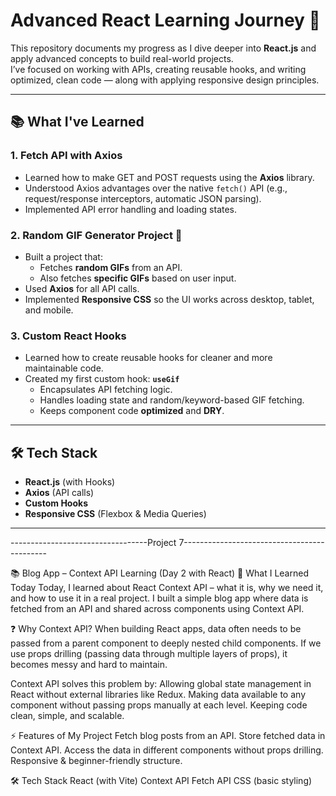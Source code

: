 # Advanced React Learning Journey 🚀

This repository documents my progress as I dive deeper into **React.js** and apply advanced concepts to build real-world projects.  
I’ve focused on working with APIs, creating reusable hooks, and writing optimized, clean code — along with applying responsive design principles.

---

## 📚 What I've Learned

### 1. Fetch API with Axios
- Learned how to make GET and POST requests using the **Axios** library.
- Understood Axios advantages over the native `fetch()` API (e.g., request/response interceptors, automatic JSON parsing).
- Implemented API error handling and loading states.

### 2. Random GIF Generator Project 🎥
- Built a project that:
  - Fetches **random GIFs** from an API.
  - Also fetches **specific GIFs** based on user input.
- Used **Axios** for all API calls.
- Implemented **Responsive CSS** so the UI works across desktop, tablet, and mobile.

### 3. Custom React Hooks
- Learned how to create reusable hooks for cleaner and more maintainable code.
- Created my first custom hook: **`useGif`**
  - Encapsulates API fetching logic.
  - Handles loading state and random/keyword-based GIF fetching.
  - Keeps component code **optimized** and **DRY**.

---

## 🛠️ Tech Stack
- **React.js** (with Hooks)
- **Axios** (API calls)
- **Custom Hooks**
- **Responsive CSS** (Flexbox & Media Queries)

---

----------------------------------Project 7--------------------------------------------


📚 Blog App – Context API Learning (Day 2 with React)
🚀 What I Learned Today
Today, I learned about React Context API – what it is, why we need it, and how to use it in a real project.
I built a simple blog app where data is fetched from an API and shared across components using Context API.

❓ Why Context API?
When building React apps, data often needs to be passed from a parent component to deeply nested child components.
If we use props drilling (passing data through multiple layers of props), it becomes messy and hard to maintain.

Context API solves this problem by:
Allowing global state management in React without external libraries like Redux.
Making data available to any component without passing props manually at each level.
Keeping code clean, simple, and scalable.

⚡ Features of My Project
Fetch blog posts from an API.
Store fetched data in Context API.
Access the data in different components without props drilling.
Responsive & beginner-friendly structure.

🛠 Tech Stack
React (with Vite)
Context API
Fetch API
CSS (basic styling)

